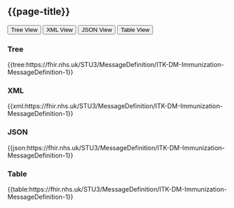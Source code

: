 ## {{page-title}}
<div class="example">
  <button class="nhsd-a-button active" onclick="openTab(event, 'Tree View')">Tree View</button>
  <button class="nhsd-a-button nhsd-a-button--outline" onclick="openTab(event, 'XML View')">XML View</button>
  <button class="nhsd-a-button nhsd-a-button--outline" onclick="openTab(event, 'JSON View')">JSON View</button>
  <button class="nhsd-a-button nhsd-a-button--outline" onclick="openTab(event, 'Table View')">Table View</button>
  <div id="Tree View" class="tabcontent" style="display:block"> 
    <h3>Tree</h3>
    {{tree:https://fhir.nhs.uk/STU3/MessageDefinition/ITK-DM-Immunization-MessageDefinition-1}}
  </div>
  <div id="XML View" class="tabcontent"> 
    <h3>XML</h3>
    {{xml:https://fhir.nhs.uk/STU3/MessageDefinition/ITK-DM-Immunization-MessageDefinition-1}}
  </div>
  <div id="JSON View" class="tabcontent">
    <h3>JSON</h3>
    {{json:https://fhir.nhs.uk/STU3/MessageDefinition/ITK-DM-Immunization-MessageDefinition-1}}
  </div>
  <div id="Table View" class="tabcontent">
    <h3>Table</h3>
    {{table:https://fhir.nhs.uk/STU3/MessageDefinition/ITK-DM-Immunization-MessageDefinition-1}}
  </div>
</div>
